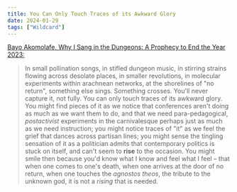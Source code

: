 ```yaml
---
title: You Can Only Touch Traces of its Awkward Glory
date: 2024-01-29
tags: ["Wildcard"]
---
```


[Bayo Akomolafe, Why I Sang in the Dungeons: A Prophecy to End the Year 2023:](https://www.bayoakomolafe.net/post/why-i-sang-in-the-dungeons-a-prophecy-to-end-the-year-2023)

> In small pollination songs, in stifled dungeon music, in stirring strains flowing across desolate places, in smaller revolutions, in molecular experiments within arachnean networks, at the shorelines of "no return", something else sings. Something crosses. You'll never capture it, not fully. You can only touch traces of its awkward glory. You might find pieces of it as we notice that conferences aren't doing as much as we want them to do, and that we need para-pedagogical, _postactivist_ experiments in the carnivalesque perhaps just as much as we need instruction; you might notice traces of "it" as we feel the grief that dances across partisan lines; you might sense the tingling sensation of it as a politician admits that contemporary politics is stuck on itself, and can't seem to **rise** to the occasion. You might smile then because you'd know what I know and feel what I feel – that when one comes to one's death, when one arrives at the door of no return, when one touches the _agnostos theos_, the tribute to the unknown god, it is not a _rising_ that is needed.

